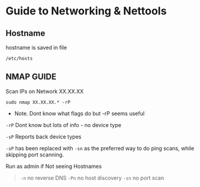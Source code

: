 # Guide to Networking & Nettools


## Hostname

hostname is saved in file

`/etc/hosts`


## NMAP GUIDE

Scan IPs on Network XX.XX.XX

`sudo nmap XX.XX.XX.* -rP`

* Note. Dont know what flags do but -rP seems useful

`-rP`   Dont know but lots of info - no device type


`-sP`   Reports back device types

`-sP` has been replaced with `-sn` as the preferred way to do ping scans, while skipping port scanning.

Run as admin if Not seeing Hostnames


> `-n` no reverse DNS
> `-Pn` no host discovery
> `-sn` no port scan


